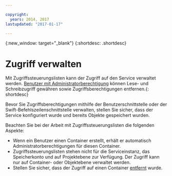 ```yaml
---

copyright:
  years: 2014, 2017
lastupdated: "2017-01-17"

---
```

{:new_window: target="_blank"}
{:shortdesc: .shortdesc}



# Zugriff verwalten

Mit Zugriffssteuerungslisten kann der Zugriff auf den Service verwaltet werden. [Benutzer mit Administratorberechtigung](/docs/services/ObjectStorage/os_access_types.html) können Lese- und Schreibzugriff gewähren sowie Zugriffsberechtigungen entfernen.{: shortdesc}

Bevor Sie Zugriffsberechtigungen mithilfe der Benutzerschnittstelle oder der Swift-Befehlszeilenschnittstelle verwalten, stellen Sie sicher, dass der Service konfiguriert wurde und bereits Objekte gespeichert wurden.

Beachten Sie bei der Arbeit mit Zugriffssteuerungslisten die folgenden Aspekte:
  * Wenn ein Benutzer einen Container erstellt, erhält er automatisch Administratorberechtigungen für diesen Container.
  * Zugriffssteuerungslisten stehen nicht für die Serviceinstanz, das Speicherkonto und auf Projektebene zur Verfügung. Der Zugriff kann nur auf Container- oder Objektebene verwaltet werden. 
  * Stellen Sie sicher, dass der Zugriff auf einen Container [entfernt](/docs/services/ObjectStorage/os_remove_access.html) wurde.
